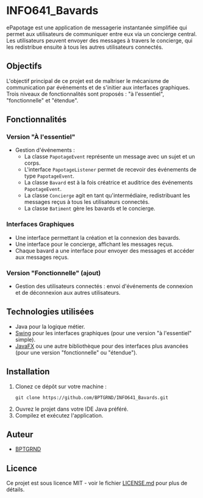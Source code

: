 # INFO641_Bavards

ePapotage est une application de messagerie instantanée simplifiée qui permet aux utilisateurs de communiquer entre eux via un concierge central. Les utilisateurs peuvent envoyer des messages à travers le concierge, qui les redistribue ensuite à tous les autres utilisateurs connectés.

## Objectifs

L'objectif principal de ce projet est de maîtriser le mécanisme de communication par événements et de s'initier aux interfaces graphiques. Trois niveaux de fonctionnalités sont proposés : "à l'essentiel", "fonctionnelle" et "étendue".

## Fonctionnalités

### Version "À l'essentiel"

- Gestion d'événements : 
  - La classe `PapotageEvent` représente un message avec un sujet et un corps.
  - L'interface `PapotageListener` permet de recevoir des événements de type `PapotageEvent`.
  - La classe `Bavard` est à la fois créatrice et auditrice des événements `PapotageEvent`.
  - La classe `Concierge` agit en tant qu'intermédiaire, redistribuant les messages reçus à tous les utilisateurs connectés.
  - La classe `Batiment` gère les bavards et le concierge.

### Interfaces Graphiques

- Une interface permettant la création et la connexion des bavards.
- Une interface pour le concierge, affichant les messages reçus.
- Chaque bavard a une interface pour envoyer des messages et accéder aux messages reçus.

### Version "Fonctionnelle" (ajout)

- Gestion des utilisateurs connectés : envoi d'événements de connexion et de déconnexion aux autres utilisateurs.

## Technologies utilisées

- Java pour la logique métier.
- [Swing](https://docs.oracle.com/javase/8/docs/api/javax/swing/package-summary.html) pour les interfaces graphiques (pour une version "à l'essentiel" simple).
- [JavaFX](https://openjfx.io/) ou une autre bibliothèque pour des interfaces plus avancées (pour une version "fonctionnelle" ou "étendue").

## Installation

1. Clonez ce dépôt sur votre machine :
   ```
   git clone https://github.com/BPTGRND/INFO641_Bavards.git
   ```
2. Ouvrez le projet dans votre IDE Java préféré.
3. Compilez et exécutez l'application.

## Auteur

- [BPTGRND](https://github.com/BPTGRND)

## Licence

Ce projet est sous licence MIT - voir le fichier [LICENSE.md](LICENSE) pour plus de détails.

